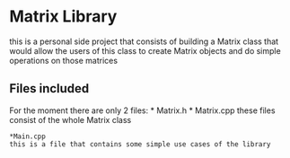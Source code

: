 # Matrix Library
this is a personal side project that consists of building a Matrix class 
that would allow the users of this class to create Matrix objects and do simple operations on those matrices

## Files included
For the moment there are only 2 files:
    * Matrix.h
    * Matrix.cpp
    these files consist of the whole Matrix class

    *Main.cpp
    this is a file that contains some simple use cases of the library
